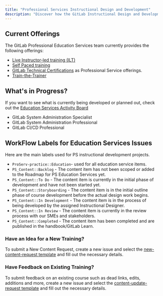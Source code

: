 ```yaml
---
title: "Professional Services Instructional Design and Development"
description: "Discover how the GitLab Instructional Design and Development team works together."
---
```


## Current Offerings

The GitLab Professional Education Services team currently provides the following offerings:

- [Live Instructor-led training (ILT)](https://about.gitlab.com/services/education/)
- [Self Paced training](https://university.gitlab.com/)
- [GitLab Technical Certifications](/handbook/customer-success/professional-services-engineering/gitlab-technical-certifications/) as Professional Service offerings.
- [Train-the-Trainer](https://university.gitlab.com/pages/train-the-trainer-training/)

## What's in Progress?

If you want to see what is currently being developed or planned out, check out the [Education Services Activity Board](https://gitlab.com/gitlab-com/customer-success/professional-services-group/education-services/activity)

- GitLab System Administration Specialist
- GitLab System Administration Professional
- GitLab CI/CD Professional

## WorkFlow Labels for Education Services Issues

Here are the main labels used for PS instructional development projects.

- `ProServ-practice::Education`- used for all education service items.
- `PS_Content::Backlog` - The content item has not been scoped or added to the Roadmap for PS Education Services yet.
- `PS_Content::To Do` - The content item is currently in the initial phase of development and have not been started yet.
- `PS_Content::Storyboarding` - The content item is in the initial outline phase of course development before the actual design work begins.
- `PS_Content::In Development` - The content item is in the process of being developed by the assigned Instructional Designer.
- `PS_Content::In Review` - The content item is currently in the review process with our SMEs and stakeholders.
- `PS_Content::Completed` - The content item has been completed and are published in the handbook/GitLab Learn.

### Have an Idea for a New Training?

To submit a New Content Request, create a new issue and select the [new-content-request template](https://gitlab.com/gitlab-com/customer-success/professional-services-group/education-services/-/issues/new?issue%5Bmilestone_id%5D=) and fill out the necessary details.

### Have Feedback on Existing Training?

To submit feedback on an existing course such as dead links, edits, additions and more, create a new issue and select the [content-update-request template](https://gitlab.com/gitlab-com/customer-success/professional-services-group/education-services/-/issues/new?issue%5Bmilestone_id%5D=#) and fill out the necessary details.
